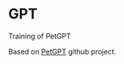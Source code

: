 # GPT
Training of PetGPT

Based on [PetGPT](https://github.com/maziarraissi/PetGPT) github project.

